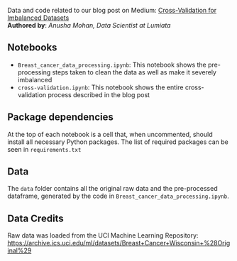 Data and code related to our blog post on Medium: <a href="https://medium.com/lumiata/cross-validation-for-imbalanced-datasets-9d203ba47e8"> Cross-Validation for Imbalanced Datasets </a>
<br>
**Authored by**: *Anusha Mohan, Data Scientist at Lumiata*

## Notebooks
 - `Breast_cancer_data_processing.ipynb`: This notebook shows the pre-processing steps taken to clean the data as well as make it severely imbalanced
 - `cross-validation.ipynb`: This notebook shows the entire cross-validation process described in the blog post
 
 ## Package dependencies
 At the top of each notebook is a cell that, when uncommented, should install all necessary Python packages. The list of required packages can be seen in `requirements.txt`
 
 ## Data
 The `data` folder contains all the original raw data and the pre-processed dataframe, generated by the code in `Breast_cancer_data_processing.ipynb`. 
 
 ## Data Credits
 Raw data was loaded from the UCI Machine Learning Repository: https://archive.ics.uci.edu/ml/datasets/Breast+Cancer+Wisconsin+%28Original%29
